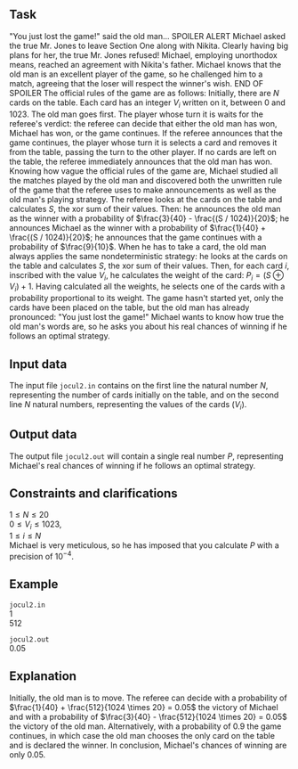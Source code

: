 ## Task

"You just lost the game!" said the old man... SPOILER ALERT Michael asked the true Mr. Jones to leave Section One along with Nikita. Clearly having big plans for her, the true Mr. Jones refused! Michael, employing unorthodox means, reached an agreement with Nikita's father. Michael knows that the old man is an excellent player of the game, so he challenged him to a match, agreeing that the loser will respect the winner's wish. END OF SPOILER The official rules of the game are as follows: Initially, there are $N$ cards on the table. Each card has an integer $V_i$ written on it, between $0$ and $1023$. The old man goes first. The player whose turn it is waits for the referee's verdict: the referee can decide that either the old man has won, Michael has won, or the game continues. If the referee announces that the game continues, the player whose turn it is selects a card and removes it from the table, passing the turn to the other player. If no cards are left on the table, the referee immediately announces that the old man has won. Knowing how vague the official rules of the game are, Michael studied all the matches played by the old man and discovered both the unwritten rule of the game that the referee uses to make announcements as well as the old man's playing strategy. The referee looks at the cards on the table and calculates $S$, the xor sum of their values. Then: he announces the old man as the winner with a probability of $\frac{3}{40} - \frac{(S / 1024)}{20}$; he announces Michael as the winner with a probability of $\frac{1}{40} + \frac{(S / 1024)}{20}$; he announces that the game continues with a probability of $\frac{9}{10}$. When he has to take a card, the old man always applies the same nondeterministic strategy: he looks at the cards on the table and calculates $S$, the xor sum of their values. Then, for each card $i$, inscribed with the value $V_i$, he calculates the weight of the card: $P_i = (S \oplus V_i) + 1$. Having calculated all the weights, he selects one of the cards with a probability proportional to its weight. The game hasn't started yet, only the cards have been placed on the table, but the old man has already pronounced: "You just lost the game!" Michael wants to know how true the old man's words are, so he asks you about his real chances of winning if he follows an optimal strategy.

## Input data

The input file `jocul2.in` contains on the first line the natural number $N$, representing the number of cards initially on the table, and on the second line $N$ natural numbers, representing the values of the cards ($V_i$).

## Output data

The output file `jocul2.out` will contain a single real number $P$, representing Michael's real chances of winning if he follows an optimal strategy.

## Constraints and clarifications

$1 \leq N \leq 20$  
$0 \leq V_i \leq 1023,$  
$1 \leq i \leq N$  
Michael is very meticulous, so he has imposed that you calculate $P$ with a precision of $10^{-4}$.

## Example

`jocul2.in`  
$1$  
$512$

`jocul2.out`  
$0.05$

## Explanation

Initially, the old man is to move. The referee can decide with a probability of $\frac{1}{40} + \frac{512}{1024 \times 20} = 0.05$ the victory of Michael and with a probability of $\frac{3}{40} - \frac{512}{1024 \times 20} = 0.05$ the victory of the old man. Alternatively, with a probability of $0.9$ the game continues, in which case the old man chooses the only card on the table and is declared the winner. In conclusion, Michael's chances of winning are only $0.05$.